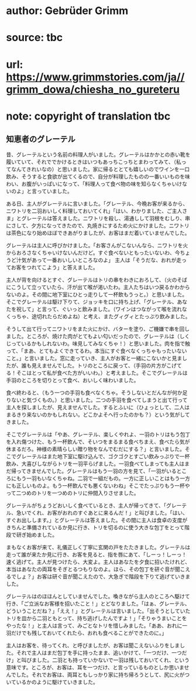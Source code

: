 # author: Gebrüder Grimm
# source: tbc
# url: https://www.grimmstories.com/ja//grimm_dowa/chiesha_no_gureteru
# note: copyright of translation tbc

## 知恵者のグレーテル 

昔、グレーテルという名前の料理人がいました。グレーテルはかかとの赤い靴を履いていて、それででかけるときはいつもあっちこっちとまわってみて、（私ってなんてきれいなの）と思いました。家に帰るととても嬉しいのでワインを一口飲み、そうすると食欲が出てくるので、自分が料理したものの一番いいものを味わい、お腹がいっぱいになって、「料理人って食べ物の味を知らなくちゃいけないのよ」と言っていました。

ある日、主人がグレーテルに言いました。「グレーテル、今晩お客が来るから、ニワトリを二羽おいしく料理しておいてくれ」「はい、わかりました、ご主人さま」とグレーテルは答えました。ニワトリを殺し、湯通しして羽根をむしり、串にさして、夕方になってきたので、丸焼きにするため火にかけました。ニワトリは茶色になり始めほぼできあがりましたが、お客はまだ着いていませんでした。

グレーテルは主人に呼びかけました。「お客さんがこないんなら、ニワトリを火からおろさなくちゃいけないんだけど。すぐ食べないともったいないわ、今ちょうど汁気があって一番おいしいところなのよ」
主人は「そうだな、おれが走ってお客をつれてこよう」と答えました。

主人が背を向けるとすぐ、グレーテルはトリの串をわきにおろして、（火のそばにこうして立っていたら、汗が出て喉が渇いたわ。主人たちはいつ戻るかわからないのよ。その間に地下室にひとっ走りして一杯飲もうっと。）と思いました。そこでグレーテルは駆け下りて、ジョッキを口に持ち上げ、「グレーテル、あなたを祝して」と言って、ぐいっと飲みました。（ワインはつながって喉を流れなくっちゃ、途切れたらだめよね）と考え、またグィグィとたっぷり飲みました。

そうして出て行ってニワトリをまた火にかけ、バターを塗り、ご機嫌で串を回しました。ところが、焼けた肉がとてもよい匂いだったので、グレーテルは（しくじっているかもしれないわ。味見してみなくちゃ！）と思いました。肉を指で触って、「まあ、とてもよくできてるわ。本当にすぐ食べなくっちゃもったいないこと。」と言いました。窓に走っていき、主人がお客と一緒にこないかと見ましたが、誰も見えませんでした。トリのところに戻って、（手羽の片方がこげてる！そこはとって私が食べた方がいいわ。）と考えました。そこでグレーテルは手羽のところを切りとって食べ、おいしく味わいました。

食べ終わると、（もう一つの手羽も食べなくちゃ。そうしないとだんなが何か足りないと気づくもの。）と思いました。二つの手羽を食べてしまうと出て行って主人を探しましたが、見えませんでした。するとふいに（ひょっとして、二人はまるきり来ないのかもしれない。どこかよそへ行ったのかも？）という気がしてきました。

そこでグレーテルは「やあ、グレーテル、楽しくやれよ、一羽のトリはもう包丁を入れ傷つけた、もう一杯飲んで、そいつをまるまる食べちまえ、食べたら気が休まるだろ。神様の素晴らしい贈り物をなんでむだにする？」と言いました。そこでグレーテルはまた地下室に駆け込んで、ゴクゴクとすごい飲みっぷりで一杯飲み、大喜びしながらトリを一羽平らげました。一羽食べてしまっても主人はまだ帰ってきませんでした。グレーテルはもう一羽の方を見て、「一羽がいるところにもう一羽もいなくちゃね。二羽で一組だもの。一方に正しいことはもう一方にも正しいものよ。もう一杯飲んでも悪くないわね」そこでたっぷりもう一杯やって二つめのトリを一つめのトリに仲間入りさせました。

グレーテルがちょうどおいしく食べているとき、主人が帰ってきて、「グレーテル、急いでくれ、お客がおれのすぐあとに来るんだ！」と叫びました。「はい、すぐお出しします。」とグレーテルは答えました。その間に主人は食卓の支度がきちんと準備されているか見に行き、トリを切るのに使う大きな包丁をとって階段で研ぎ始めました。

まもなくお客が来て、礼儀正しく丁寧に玄関の戸をたたきました。グレーテルは走って誰が来たか見に行き、お客を見ると、指を唇にあて、「しーっ！しーっ！速く逃げて。主人が見つけたら、大変よ。主人はあなたを夕食に招いたけれど、本当はあなたの両耳をそぎとるつもりなのよ。ほら、その包丁を研ぐ音が聞こえるでしょ？」お客は研ぐ音が聞こえたので、大急ぎで階段を下りて逃げていきました。

グレーテルはのほほんとしていませんでした。喚きながら主人のところへ駆けて行き、「ご立派なお客様を招いたこと！」とどなりました。「はぁ、グレーテル、どういうことだね？」「ええ！」とグレーテルは言いました。「出そうとしていたトリを皿から二羽ともとって、持ち逃げしたんですよ！」「そりゃうまいことをやったな！」と主人は言って、みごとなトリを惜しみました。「ああ、おれに一羽だけでも残しておいてくれたら、おれも食べることができたのに。」

主人はお客を、待ってくれ、と呼びましたが、お客は聞こえないふりをしました。それで主人はまだ包丁を手に持ったまま、追いかけて、「一つだけ、一つだけ」と叫びました。二羽とも持っていかないで一羽は残しておいてくれ、という意味です。ところが、お客は、耳を一つだけ、と言っているものとしか思いませんでした。それでお客は、両耳ともしっかり家に持ち帰ろうとして、尻に火がついているかのように駆けていきました。
